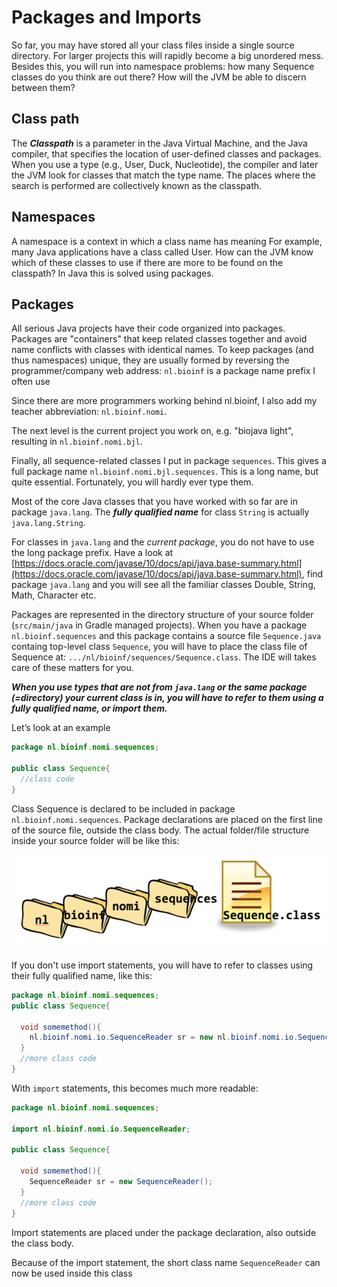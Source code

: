 # Packages and Imports

So far, you may have stored all your class files inside a single source directory. For larger projects this will rapidly become a big unordered mess.
Besides this, you will run into namespace problems: how many Sequence classes do you think are out there? How will the JVM be able to discern between them?

## Class path

The **_Classpath_** is a parameter in the Java Virtual Machine, and the Java compiler, that specifies the location of user-defined classes and packages. When you use a type (e.g., User, Duck, Nucleotide), the compiler and later the JVM look for classes that match the type name. The places where the search is performed are collectively known as the classpath.

## Namespaces

A namespace is a context in  which a class name has meaning
For example, many Java applications have a class called User. How can the JVM know which of these classes to use if there are more to be found on the classpath?
In Java this is solved using packages.

## Packages

All serious Java projects have their code organized into packages.
Packages are "containers" that keep related classes together and avoid name conflicts with classes with identical names.
To keep packages (and thus namespaces) unique, they are usually formed by reversing the programmer/company web address:
`nl.bioinf` is a package name prefix I often use

Since there are more programmers working behind nl.bioinf, I also add my teacher abbreviation: `nl.bioinf.nomi`.

The next level is the current project you work on, e.g. "biojava light", resulting in `nl.bioinf.nomi.bjl`.

Finally, all sequence-related classes I put in package `sequences`. This gives a full package name `nl.bioinf.nomi.bjl.sequences`. This is a long name, but quite essential. Fortunately, you will hardly ever type them.

Most of the core Java classes that you have worked with so far are in package `java.lang`.
The **_fully qualified name_** for class `String` is actually `java.lang.String`.

For classes in `java.lang` and the _current package_, you do not have to use the long package prefix.
Have a look at [https://docs.oracle.com/javase/10/docs/api/java.base-summary.html](https://docs.oracle.com/javase/10/docs/api/java.base-summary.html), find package `java.lang` and you will see all the familiar classes Double, String, Math, Character etc.

Packages are represented in the directory structure of your source folder (`src/main/java` in Gradle managed projects).
When you have a package `nl.bioinf.sequences` and this package contains a source file `Sequence.java` containg top-level class `Sequence`, you will have to place the class file of Sequence at:
`.../nl/bioinf/sequences/Sequence.class`.
The IDE will takes care of these matters for you.

**_When you use types that are not from `java.lang` or the same package (=directory) your current class is in, you will have to refer to them using a fully qualified name, or import them._**  

Let’s look at an example

```java
package nl.bioinf.nomi.sequences;

public class Sequence{
  //class code
}
```
Class Sequence is declared to be included in package `nl.bioinf.nomi.sequences`. Package declarations are placed on the first line of the source file, outside the class body. The actual folder/file structure inside your source folder will be like this:

![package_structure.png](figures/package_structure_s.png)

If you don't use import statements, you will have to refer to classes using their fully qualified name, like this:

```java
package nl.bioinf.nomi.sequences;
public class Sequence{

  void somemethod(){
    nl.bioinf.nomi.io.SequenceReader sr = new nl.bioinf.nomi.io.SequenceReader();
  }
  //more class code
}
```

With `import` statements, this becomes much more readable:

```java
package nl.bioinf.nomi.sequences;

import nl.bioinf.nomi.io.SequenceReader;

public class Sequence{

  void somemethod(){
    SequenceReader sr = new SequenceReader();
  }
  //more class code
}
```
Import statements are placed under the package declaration, also outside the class body.

Because of the import statement, the short class name `SequenceReader` can now be used inside this class 
